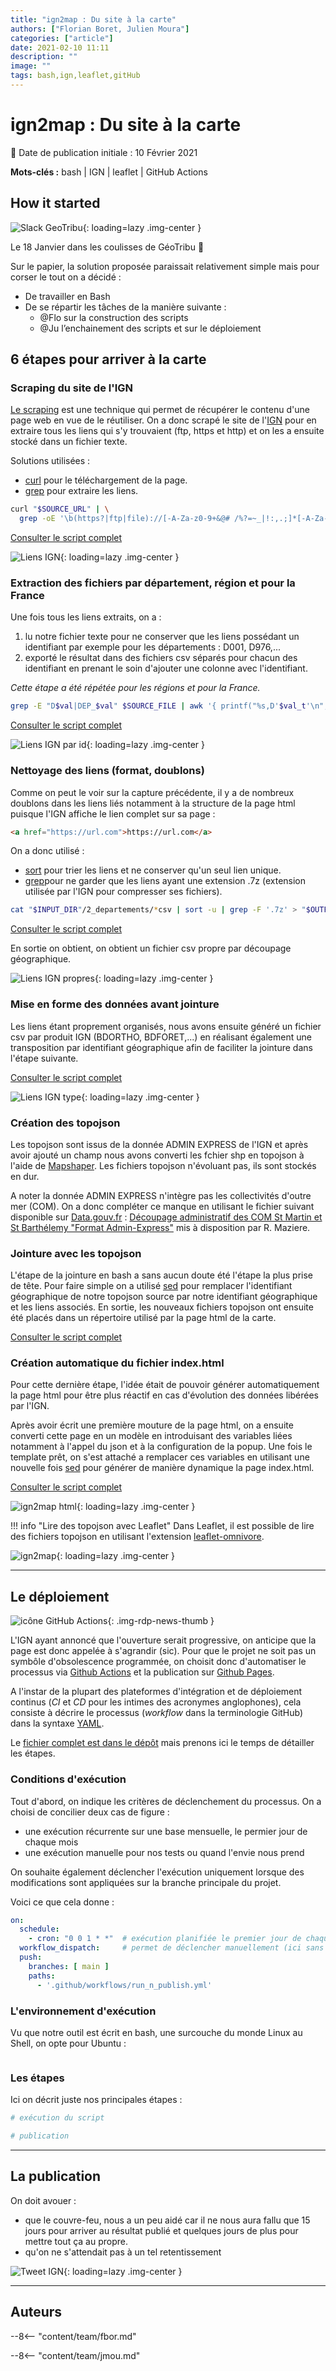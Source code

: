 ```yaml
---
title: "ign2map : Du site à la carte"
authors: ["Florian Boret, Julien Moura"]
categories: ["article"]
date: 2021-02-10 11:11
description: ""
image: ""
tags: bash,ign,leaflet,gitHub
---
```


# ign2map : Du site à la carte

:calendar: Date de publication initiale : 10 Février 2021

**Mots-clés :** bash | IGN | leaflet | GitHub Actions

## How it started

![Slack GeoTribu](https://cdn.geotribu.fr/img/articles-blog-rdp/articles/ign_opendata_map/ign_opendata_map_idea_slack.png "Slack GeoTribu"){: loading=lazy .img-center }

Le 18 Janvier dans les coulisses de GéoTribu :shushing_face:

Sur le papier, la solution proposée paraissait relativement simple mais pour corser le tout on a décidé :

- De travailler en Bash
- De se répartir les tâches de la manière suivante :
    - @Flo sur la construction des scripts
    - @Ju l’enchainement des scripts et sur le déploiement

## 6 étapes pour arriver à la carte

### Scraping du site de l'IGN

[Le scraping](https://fr.wikipedia.org/wiki/Web_scraping) est une technique qui permet de récupérer le contenu d'une page web en vue de le réutiliser. On a donc scrapé le site de l'[IGN](https://geoservices.ign.fr/documentation/diffusion/telechargement-donnees-libres.html) pour en extraire tous les liens qui s'y trouvaient (ftp, https et http) et on les a ensuite stocké dans un fichier texte.

Solutions utilisées :

- [curl](https://fr.wikipedia.org/wiki/CURL) pour le téléchargement de la page.
- [grep](https://fr.wikipedia.org/wiki/Grep) pour extraire les liens.

```bash
curl "$SOURCE_URL" | \
  grep -oE '\b(https?|ftp|file)://[-A-Za-z0-9+&@# /%?=~_|!:,.;]*[-A-Za-z0-9+&@# /%=~_|]' > "$OUTPUT_FILE"
```

[Consulter le script complet](https://github.com/geotribu/ign-fr-opendata-download-ui/blob/main/scripts/1_scraper.sh)

![Liens IGN](https://cdn.geotribu.fr/img/articles-blog-rdp/articles/ign_opendata_map/ign_opendata_map_liens_ign.png "Liens IGN"){: loading=lazy .img-center }

### Extraction des fichiers par département, région et pour la France

Une fois tous les liens extraits, on a :
1. lu notre fichier texte pour ne conserver que les liens possédant un identifiant par exemple pour les départements : D001, D976,...
2. exporté le résultat dans des fichiers csv séparés pour chacun des identifiant en prenant le soin d'ajouter une colonne avec l'identifiant.

*Cette étape a été répétée pour les régions et pour la France.*

```bash
grep -E "D$val|DEP_$val" $SOURCE_FILE | awk '{ printf("%s,D'$val_t'\n", $0); }' > "$OUTPUT_DIR/D$val_t.csv"
```

[Consulter le script complet](https://github.com/geotribu/ign-fr-opendata-download-ui/blob/main/scripts/2_departements.sh)

![Liens IGN par id](https://cdn.geotribu.fr/img/articles-blog-rdp/articles/ign_opendata_map/ign_opendata_map_liens_ign_id.png "Liens IGN par id"){: loading=lazy .img-center }

### Nettoyage des liens (format, doublons)

Comme on peut le voir sur la capture précédente, il y a de nombreux doublons dans les liens liés notamment à la structure de la page html puisque l'IGN affiche le lien complet sur sa page :

```html
<a href="https://url.com">https://url.com</a> 
```

On a donc utilisé :

- [sort](https://fr.wikipedia.org/wiki/Sort_(Unix)) pour trier les liens et ne conserver qu'un seul lien unique.
- [grep](https://fr.wikipedia.org/wiki/Grep)pour ne garder que les liens ayant une extension .7z (extension utilisée par l'IGN pour compresser ses fichiers).

```bash
cat "$INPUT_DIR"/2_departements/*csv | sort -u | grep -F '.7z' > "$OUTPUT_DIR/3_liens_par_dep_clean_ext.csv"
```

[Consulter le script complet](https://github.com/geotribu/ign-fr-opendata-download-ui/blob/main/scripts/3_filtered_csv.sh)

En sortie on obtient, on obtient un fichier csv propre par découpage géographique.

![Liens IGN propres](https://cdn.geotribu.fr/img/articles-blog-rdp/articles/ign_opendata_map/ign_opendata_map_liens_propres.png "Liens IGN propres"){: loading=lazy .img-center }

### Mise en forme des données avant jointure

Les liens étant proprement organisés, nous avons ensuite généré un fichier csv par produit IGN (BDORTHO, BDFORET,...) en réalisant également une transposition par identifiant géographique afin de faciliter la jointure dans l'étape suivante.

[Consulter le script complet](https://github.com/geotribu/ign-fr-opendata-download-ui/blob/main/scripts/4_csv_type.sh)

![Liens IGN type](https://cdn.geotribu.fr/img/articles-blog-rdp/articles/ign_opendata_map/ign_opendata_map_liens_transposition.png "Liens IGN type"){: loading=lazy .img-center }

### Création des topojson

Les topojson sont issus de la donnée ADMIN EXPRESS de l'IGN et après avoir ajouté un champ nous avons converti les fchier shp en topojson à l'aide de [Mapshaper](https://mapshaper.org). Les fichiers topojson n'évoluant pas, ils sont stockés en dur.

A noter la donnée ADMIN EXPRESS n'intègre pas les collectivités d'outre mer (COM). On a donc compléter ce manque en utilisant le fichier suivant disponible sur [Data.gouv.fr](https://www.data.gouv.fr/) : [Découpage administratif des COM St Martin et St Barthélemy "Format Admin-Express"](https://www.data.gouv.fr/fr/datasets/decoupage-administratif-des-com-st-martin-et-st-barthelemy-format-admin-express/) mis à disposition par R. Maziere.

### Jointure avec les topojson

L'étape de la jointure en bash a sans aucun doute été l'étape la plus prise de tête. Pour faire simple on a utilisé [sed](https://fr.wikipedia.org/wiki/Stream_Editor) pour remplacer l'identifiant géographique de notre topojson source par notre identifiant géographique et les liens associés. En sortie, les nouveaux fichiers topojson ont ensuite été placés dans un répertoire utilisé par la page html de la carte.

[Consulter le script complet](https://github.com/geotribu/ign-fr-opendata-download-ui/blob/main/scripts/5_join_csv_topojson.sh)

### Création automatique du fichier index.html

Pour cette dernière étape, l'idée était de pouvoir générer automatiquement la page html pour être plus réactif en cas d'évolution des données libérées par l'IGN.

Après avoir écrit une première mouture de la page html, on a ensuite converti cette page en un modèle en introduisant des variables liées notamment à l'appel du json et à la configuration de la popup. Une fois le template prêt, on s'est attaché a remplacer ces variables en utilisant une nouvelle fois [sed](https://fr.wikipedia.org/wiki/Stream_Editor) pour générer de manière dynamique la page index.html.

[Consulter le script complet](https://github.com/geotribu/ign-fr-opendata-download-ui/blob/main/scripts/6_create_html.sh)

![ign2map html](https://cdn.geotribu.fr/img/articles-blog-rdp/articles/ign_opendata_map/ign_opendata_map_html.png "ign2map html"){: loading=lazy .img-center }

!!! info "Lire des topojson avec Leaflet"
  Dans Leaflet, il est possible de lire des fichiers topojson en utilisant l'extension [leaflet-omnivore](https://github.com/mapbox/leaflet-omnivore).

![ign2map](https://cdn.geotribu.fr/img/articles-blog-rdp/articles/ign_opendata_map/ign_opendata_map_html_rendu.png "ign2map"){: loading=lazy .img-center }

----

## Le déploiement

![icône GitHub Actions](https://cdn.geotribu.fr/img/logos-icones/divers/github_actions.png "GitHub Actions"){: .img-rdp-news-thumb }

L'IGN ayant annoncé que l'ouverture serait progressive, on anticipe que la page est donc appelée à s'agrandir (sic). Pour que le projet ne soit pas un symbôle d'obsolescence programmée, on choisit donc d'automatiser le processus via [Github Actions] et la publication sur [Github Pages].

A l'instar de la plupart des plateformes d'intégration et de déploiement continus (_CI_ et _CD_ pour les intimes des acronymes anglophones), cela consiste à décrire le processus (_workflow_ dans la terminologie GitHub) dans la syntaxe [YAML].

Le [fichier complet est dans le dépôt](https://github.com/geotribu/ign-fr-opendata-download-ui/blob/main/.github/workflows/run_n_publish.yml) mais prenons ici le temps de détailler les étapes.

### Conditions d'exécution

Tout d'abord, on indique les critères de déclenchement du processus. On a choisi de concilier deux cas de figure :

- une exécution récurrente sur une base mensuelle, le permier jour de chaque mois
- une exécution manuelle pour nos tests ou quand l'envie nous prend

On souhaite également déclencher l'exécution uniquement lorsque des modifications sont appliquées sur la branche principale du projet.

Voici ce que cela donne :

```yaml
on:
  schedule:
    - cron: "0 0 1 * *"  # exécution planifiée le premier jour de chaque mois
  workflow_dispatch:     # permet de déclencher manuellement (ici sans passer aucun paramètre particulier)
  push:
    branches: [ main ]
    paths:
      - '.github/workflows/run_n_publish.yml'
```

### L'environnement d'exécution

Vu que notre outil est écrit en bash, une surcouche du monde Linux au Shell, on opte pour Ubuntu :

```yaml

```

### Les étapes

Ici on décrit juste nos principales étapes :

```yaml
# exécution du script

# publication

```

----

## La publication

On doit avouer :

- que le couvre-feu, nous a un peu aidé car il ne nous aura fallu que 15 jours pour arriver au résultat publié et quelques jours de plus pour mettre tout ça au propre.
- qu'on ne s'attendait pas à un tel retentissement

![Tweet IGN](https://cdn.geotribu.fr/img/articles-blog-rdp/articles/ign_opendata_map/ign_opendata_map_tweet_ign.png "Tweet IGN"){: loading=lazy .img-center }

----

## Auteurs

--8<-- "content/team/fbor.md"

--8<-- "content/team/jmou.md"

<!-- Hyperlinks reference -->
[GitHub Actions]: https://github.com/features/actions
[GitHub Pages]: https://guides.github.com/features/pages/
[YAML]: https://fr.wikipedia.org/wiki/YAML
